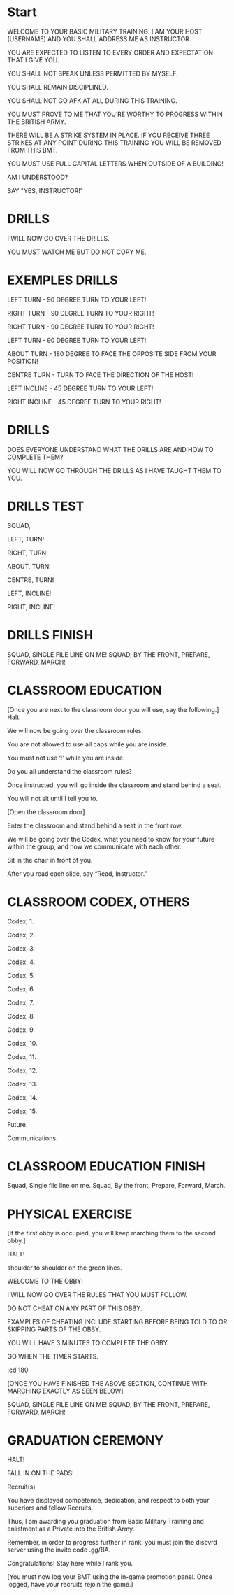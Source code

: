 # Start

WELCOME TO YOUR BASIC MILITARY TRAINING. I AM YOUR HOST (USERNAME) AND YOU SHALL ADDRESS ME AS INSTRUCTOR.

YOU ARE EXPECTED TO LISTEN TO EVERY ORDER AND EXPECTATION THAT I GIVE YOU.

YOU SHALL NOT SPEAK UNLESS PERMITTED BY MYSELF.

YOU SHALL REMAIN DISCIPLINED.

YOU SHALL NOT GO AFK AT ALL DURING THIS TRAINING.

YOU MUST PROVE TO ME THAT YOU’RE WORTHY TO PROGRESS WITHIN THE BRITISH ARMY.

THERE WILL BE A STRIKE SYSTEM IN PLACE. IF YOU RECEIVE THREE STRIKES AT ANY POINT DURING THIS TRAINING YOU WILL BE REMOVED FROM THIS BMT.

YOU MUST USE FULL CAPITAL LETTERS WHEN OUTSIDE OF A BUILDING!

AM I UNDERSTOOD?

SAY "YES, INSTRUCTOR!"

# DRILLS

I WILL NOW GO OVER THE DRILLS.

YOU MUST WATCH ME BUT DO NOT COPY ME.

# EXEMPLES DRILLS

LEFT TURN - 90 DEGREE TURN TO YOUR LEFT!

RIGHT TURN - 90 DEGREE TURN TO YOUR RIGHT!

RIGHT TURN - 90 DEGREE TURN TO YOUR RIGHT!

LEFT TURN - 90 DEGREE TURN TO YOUR LEFT!

ABOUT TURN - 180 DEGREE TO FACE THE OPPOSITE SIDE FROM YOUR POSITION!

CENTRE TURN - TURN TO FACE THE DIRECTION OF THE HOST!

LEFT INCLINE - 45 DEGREE TURN TO YOUR LEFT!

RIGHT INCLINE - 45 DEGREE TURN TO YOUR RIGHT!

# DRILLS

DOES EVERYONE UNDERSTAND WHAT THE DRILLS ARE AND HOW TO COMPLETE THEM?

YOU WILL NOW GO THROUGH THE DRILLS AS I HAVE TAUGHT THEM TO YOU.

# DRILLS TEST

SQUAD,

LEFT, TURN!

RIGHT, TURN!

ABOUT, TURN!

CENTRE, TURN!

LEFT, INCLINE!

RIGHT, INCLINE!

# DRILLS FINISH

SQUAD,
SINGLE FILE LINE ON ME!
SQUAD,
BY THE FRONT,
PREPARE,
FORWARD,
MARCH!

# CLASSROOM EDUCATION

[Once you are next to the classroom door you will use, say the following.]
Halt.

We will now be going over the classroom rules.

You are not allowed to use all caps while you are inside.

You must not use ‘!’ while you are inside.

Do you all understand the classroom rules?

Once instructed, you will go inside the classroom and stand behind a seat.

You will not sit until I tell you to.

[Open the classroom door]

Enter the classroom and stand behind a seat in the front row.

We will be going over the Codex, what you need to know for your future within the group, and how we communicate with each other.

Sit in the chair in front of you.

After you read each slide, say “Read, Instructor.”

# CLASSROOM CODEX, OTHERS

Codex, 1.

Codex, 2.

Codex, 3.

Codex, 4.

Codex, 5.

Codex, 6.

Codex, 7.

Codex, 8.

Codex, 9.

Codex, 10.

Codex, 11.

Codex, 12.

Codex, 13.

Codex, 14.

Codex, 15.

Future.

Communications.

# CLASSROOM EDUCATION FINISH

Squad,
Single file line on me.
Squad,
By the front,
Prepare,
Forward,
March.

# PHYSICAL EXERCISE

[If the first obby is occupied, you will keep marching them to the second obby.]

HALT!

shoulder to shoulder on the green lines.


WELCOME TO THE OBBY!

I WILL NOW GO OVER THE RULES THAT YOU MUST FOLLOW.

DO NOT CHEAT ON ANY PART OF THIS OBBY.

EXAMPLES OF CHEATING INCLUDE STARTING BEFORE BEING TOLD TO OR SKIPPING PARTS OF THE OBBY.

YOU WILL HAVE 3 MINUTES TO COMPLETE THE OBBY.

GO WHEN THE TIMER STARTS.

:cd 180

[ONCE YOU HAVE FINISHED THE ABOVE SECTION, CONTINUE WITH MARCHING EXACTLY AS SEEN BELOW]

SQUAD,
SINGLE FILE LINE ON ME!
SQUAD,
BY THE FRONT,
PREPARE,
FORWARD,
MARCH!

# GRADUATION CEREMONY

HALT!

FALL IN ON THE PADS!

Recruit(s)

You have displayed competence, dedication, and respect to both your superiors and fellow Recruits.

Thus, I am awarding you graduation from Basic Military Training and enlistment as a Private into the British Army.

Remember, in order to progress further in rank, you must join the discvrd server using the invite code .gg/BA.

Congratulations! Stay here while I rank you.

[You must now log your BMT using the in-game promotion panel. Once logged, have your recruits rejoin the game.]
